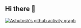 ## Hi there 👋

[![Ashutosh's github activity graph](https://github-readme-activity-graph.vercel.app/graph?username=LiuanxDiy&theme=github-compact)](https://github.com/ashutosh00710/github-readme-activity-graph)
<!--
**LiuanxDiy/LiuanxDiy** is a ✨ _special_ ✨ repository because its `README.md` (this file) appears on your GitHub profile.

Here are some ideas to get you started:

- 🔭 I’m currently working on ...
- 🌱 I’m currently learning ...
- 👯 I’m looking to collaborate on ...
- 🤔 I’m looking for help with ...
- 💬 Ask me about ...
- 📫 How to reach me: ...
- 😄 Pronouns: ...
- ⚡ Fun fact: ...
-->
